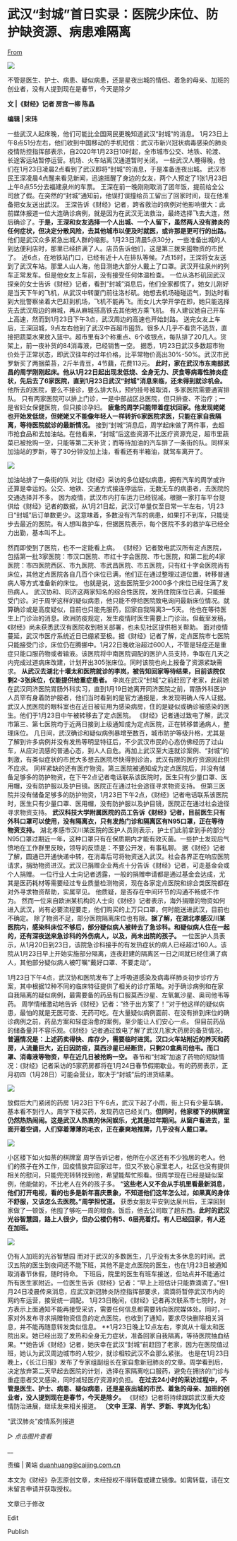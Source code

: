 # 武汉“封城”首日实录：医院少床位、防护缺资源、病患难隔离

[From](https://mp.weixin.qq.com/s/4G0TJbxHw1JZZRbrGYUEeg)  

![](https://res.cloudinary.com/dqvsulqdb/image/upload/v1580995614/ybdxaoqoamhoh12bcyub.gif)

不管是医生、护士、病患、疑似病患，还是星夜出城的情侣、着急的母亲、加班的创业者，没有人提到现在是春节，今天是除夕  

**文 |《财经》记者 房宫一柳 陈晶**

**编辑 | 宋玮**

一些武汉人起床晚，他们可能比全国网民更晚知道武汉“封城”的消息。 1月23日上午8点51分左右，他们收到中国移动的手机短信：武汉市新兴冠状病毒感染的肺炎疫情防控指挥部表示，自2020年1月23日10时起，全市城市公交、地铁、轮渡、长途客运站暂停运营。机场、火车站离汉通道暂时关闭。 一些武汉人睡得晚，他们在1月23日凌晨2点看到了武汉即将“封城”的消息，于是准备连夜出城。 武汉市民王深凌晨4点醒来看见新闻，迅速摇醒了身边的女友，两个人预定了1张1月23日上午8点55分去福建泉州的车票。 王深在前一晚刚刚取消了团年饭，提前给全公司放了假。在突然的“封城”通知前，他误打误撞给员工留出了回家时间，现在他准备把女友送出武汉。 王深告诉《财经》记者，跨省救治的病例对他影响很大：此前媒体报道一位大连确诊病例，就是因为在武汉无法救治，最终选择飞去大连，然后确诊了。**于是，王深和女友选择一个人出城、一个人留下，虽然两人没有肺炎的任何症状，但决定分散风险，去其他城市以便及时就医，或许那是更可行的出路。** 他们是武汉众多紧急出城人群的缩影。1月23日清晨5点30分，一些准备出城的人到达便利店时，那里已经挤满了人。店员告诉他们，这是第三拨来囤物资的市民了。 近6点，在地铁站门口，已经有近十人在排队等候。7点15时，王深将女友送到了武汉车站。那里人山人海，他目测绝大部分人戴上了口罩。武汉开往泉州的列车正常发车。但是他女友上车前，没有接受任何体温检查。 一位从洛杉矶回武汉探亲的女士告诉《财经》记者，看到“封城”消息后，他们全家都慌了。她女儿刚好是当天下午的飞机，从武汉中转厦门前往洛杉矶。她想去机场碰碰运气，到达时看到大批警察坐着大巴赶到机场，飞机不能再飞。而女儿大学开学在即，她只能选择先去武汉周边的麻城，再从麻城搭高铁去其他地方乘飞机。 有人建议她自己开车上高速，然而到1月23日下午3点，武汉周边的高速也开始封路。 送完女友上车后，王深回城，9点左右他到了武汉中百超市囤货。很多人几乎不看货不选货，直接把蔬菜水果放入篮中。超市里有3个称重点、6个收银点，每队排了20几人。货架上，前一夜补货的84消毒液，已经销售一空。 据悉，1月23日武汉多数超市物价处于正常状态，即武汉往年的过年价格，比平常物价高出30%-50%。武汉市民罗新买了两捆菜苔，2斤半青豆，4节藕，花费113元。 **此时，家在武汉市东南部武昌的周学刚刚起床。他从1月22日起出现发低烧、全身无力、厌食等病毒性肺炎症状，先后去了6家医院，直到1月23日武汉“封城”消息来临，还未得到就诊机会。** 他所去的医院，要么不接诊，要么排大队，预约挂号被取消，多家医院需要通宵排队。 只有两家医院可以排上门诊，一是中部战区总医院，但只排查、不治疗；一是省妇女保健医院，但只接诊孕妇。 **疲惫的周学只能带着症状回家。他发现姥姥也开始发低烧，但姥姥又不能像年轻人一样转折6家医院求医，只能在家自我隔离，等待医院就诊的最新情况。** 接到“封城”消息后，周学起床做了两件事，去超市抢食品和去加油站。在他看来，“封城”后这些资源不比医疗资源充足，超市里蔬菜已被抢购一空，只能等第二天补货；而等待加油的汽车排了一条街的队。同样来加油站的罗新，等了30分钟没加上油，看看还有半箱油，就驾车离开了。  

![](https://res.cloudinary.com/dqvsulqdb/image/upload/v1580995615/tf9dszwryymfodwokicl.jpg)

加油站排了一条街的队 对比《财经》采访的多位疑似病患，拥有汽车的周学或许还算是幸运的。公交、地铁、交通方式接连停运后，无数无车的病患者，去医院的交通选择并不多。 因为疫情，武汉市内打车运力已经锐减。根据一家打车平台提供给《财经》记者的数据，从1月21日起，武汉订单量仅至日常一半左右，1月23日“封城”后订单数更少。这意味着，多数没有汽车的病患，如果打不到车，只能徒步去最近的医院。有人想叫救护车，但据医院表示，每个医院不多的救护车已经全力出勤，基本叫不上。  

然而即使到了医院，也不一定能看上病。 《财经》记者致电武汉所有定点医院，包括第一批3家医院：市汉口医院、市红十字会医院、市七医院，和第二批的4家医院：市四医院西区、市九医院、市武昌医院、市五医院，只有红十字会医院尚有床位，其他定点医院各自几百个床位已满，他们正在通过整理过道位置，转移普通病人等方式准备新的床位。 也就是说，这些医院至少2000多个床位已经住满了发热病人。 武汉协和、同济这两家知名的综合性医院，发热住院床位已满，只能接受门诊。对于周学这样的疑似病患，他只能不停给医院致电询问最新床位情况。就算确诊或是高度疑似，目前也只能先服药，回家自我隔离3—5天。 他也在等待医生上门诊治的消息。欧洲防疫规定，发生疫情时医生需要上门诊治。但截至发稿，《财经》尚未获悉武汉有医院收到相关部署，也未见社区提供相关帮助。 面对疫情蔓延，武汉市医疗系统近日已绷紧至极。据《财经》记者了解，定点医院市七医院只能接受门诊，床位仍在腾挪中。1月22日晚收治超过600人，不管是轻症还是重症只能口服药物或者输液。该医院将中南医院调配的医护人员支持，争取在几天之内完成过道病床改建，计划开出305张床位。同时该院也向上报备了资源紧缺需求。 **从武汉去湖北十堰太和医院就诊的李岚，被告知回家等待结果，目前该院仅剩2-3张床位，仅能提供给重症患者。** 李岚在武汉“封城”之前赶回了老家，此前她在武汉同济医院胃肠外科实习，直到1月19日她离开同济医院之前，胃肠外科医护人员罕有身着防护服者，他们当时看到的是官方通报是，未发现明确人传人证据。 武汉人民医院的眼科室也在近日被征用为感染病房，住的是疑似或确诊被感染的医生。他们于1月23日中午被转移去了定点医院。 《财经》记者通过致电了解，武汉市第三、第七医院均于近两日接到上级通知成为定点医院，正在转移普通病人，整理床位。 几日间，武汉确诊和疑似病例暴增至数百，城市防护等级升格，尤其是了解到许多病例并没有发热等明显特征后，不少武汉市民的心态仿佛经历了过山车，从应对流感的普通心态，到人人自危。再加上武汉至大连就诊案例、“封城”的刺激，有类似症状的市民大多想去医院尽快得到诊治，武汉有限的医疗资源因此供不应求。 同样紧缺的还有医疗物资。第三医院被通知成为定点医院后，并没有储备足够多的防护物资，在下午2点记者电话联系该医院时，医生只有少量口罩、医用帽，没有防护服以及护目镜。医院正在通过社会途径寻求物资支持。 但第三医院并没有储备足够多的防护物资，1月23日下午2点，《财经》记者电话联系该医院时，医生只有少量口罩、医用帽，没有防护服以及护目镜，医院正在通过社会途径寻求物资支持。 **武汉科技大学附属医院的员工告诉《财经》记者，目前医生只有外科口罩可以使用，没有隔离衣，只有发热门诊和隔离区有N95口罩，正在等待物资支持。** 湖北孝感市汉川某医院的医护人员则表示，护士们此前拿到手的部分N95口罩过期近一年，这种口罩只有在保质期内才能有效灭菌。一些护士发现后气愤地在工作群里反映，领导的反馈是：不要公开发，有事私聊。 据《财经》记者了解，圆通已开通快递中转，在消毒后可将物资送入武汉。社会各界正在响应医院请求，捐助物资进汉。武汉已捐赠企业两点十分告诉《财经》记者，可走基金会或个人捐赠。 一位行业人士向记者透露，一般的捐赠申请都是通过基金会达成，尤其是医药耗材等需要经过专业质量检测物资，现在各家定点医院和综合类医院都在对外寻求物资帮助，实属罕见。 他质疑，是否存在中间环节的沟通不畅或不作为。 然而一位来自欧洲某机构的人士向《财经》记者表示，海外捐赠的物资如何进入武汉，尚有必要流程要走，他们购买的上万只口罩，何时能送进武汉，目前也不确定。 除了物资不足，部分医院隔离床位也有限。**据了解，在湖北孝感汉川某医院内，感染科床位不够后，部分疑似病人被转去了急诊科。和疑似病人住在一起的，还有深夜送来急诊科的外伤病人，以及，尚未出院的孩子。** 一位医护人员表示，从1月20日到23日，该院急诊科接手的有发热症状的病人已经超过160人。该院从1月23日早上开始实施部分隔离，连夜赶建的隔离区一日之间就已经住满了病人，其他部分疑似病人被叮嘱“戴好口罩、不要走动”。  

1月23日下午4点，武汉协和医院发布了上呼吸道感染及病毒样肺炎初步诊疗方案，其中根据12种不同的临床特征提供了相关的诊疗策略。对于确诊病例和在家自我隔离的疑似病例，最需要备的药品有口服莫西沙星、左氧氟沙星、奥司他韦等药。 周学情绪激动地告诉《财经》记者：“终于出方案了！”对于他这样的疑似病患，最怕的就是无医可查、无药可吃。在大量疑似病例面前、在没有排到床位的确诊病例之前，药品方案和轻症治愈的案例，至少能让人们安心一点。 但目前药品的储备量并不容乐观。《财经》记者通过致电了解了武汉几家大药房的备货情况，**普遍情况是：上述药卖得快、库存少，需要临时进货。汉口火车站附近的养天和药房，人流量巨大，近日因防疫，莫西沙星已经断货，只剩20盒奥司他韦。而口罩、消毒液等物资，早在近几日被抢购一空。** 春节和“封城”加速了药物的短缺情况：《财经》记者采访的5家药房都将在1月24日春节假期歇业。有的药房表示，正月初四（1月28日）可能会营业，取决于“封城”后的进货结果。  

![](https://res.cloudinary.com/dqvsulqdb/image/upload/v1580995616/g06ew8wpxb84naygchkr.jpg)

放假后大门紧闭的药房 1月23日下午6点，武汉下起了小雨，街上只有少量车辆，基本看不到行人。周学下楼买药，发现药店已经关门。**但同时，他家楼下的棋牌室仍然热热闹闹。这是武汉人热衷的休闲娱乐，尤其是过年期间。从窗户看进去，里面开着空调，人们穿着薄薄的毛衣，正在豪爽地推牌，几乎没有人戴口罩。**  

![](https://res.cloudinary.com/dqvsulqdb/image/upload/v1580995618/xswftrxvojsiseqg0tow.jpg)

小区楼下如火如荼的棋牌室 周学告诉记者，他所在小区还有不少独居的老人。他们的孩子在外工作，因疫情放弃回家过年，但又不放心家里老人，社区也没有提供相关的慰问，只能兜兜转转找到他，希望能帮忙照看。但周学现在已经是疑似案例，他能做的，不比老人在外的孩子多。 **“这些老人又不会从手机里看最新消息，他们打开电视，看的也多是新年喜庆景象，不知道他们这年怎么过，如果真的身体不舒服，又该怎么去医院。”周学担忧道。** 获悉女朋友平安到达泉州后，王深回到家做了一顿饭，他囤了够吃一周的粮食。饭后，他去公司取了趟东西。**此时的武汉光谷智慧园，路上人很少，但办公楼仍有5、6层亮着灯。有人已经回家，有人还在加班。**  

![](https://res.cloudinary.com/dqvsulqdb/image/upload/v1580995619/rqzsvwboluutbwota79c.jpg)

仍有人加班的光谷智慧园 而对于武汉的多数医生，几乎没有太多休息的时间。武汉五院的医生到夜间还不能下班，其他不是定点医院的医生，也在1月23日被通知取消春节休假，随时待命。 下班后，院里的医生有班车接送，但站点并不能通过所有医生家附近。一位医生告诉《财经》记者：“早上上班估计只能靠滴滴了。”但1月24日凌晨传来消息，应武汉新冠肺炎防控指挥部要求，滴滴将暂停武汉市内的网约车运营，接受统一调配。 1月23日晚间，《财经》记者再次联系市七院时，对方表示上面通知不能再接受采访，需要任何信息都需要转向医院媒体处。同时，一家对外发布寻求捐赠物资信息的定点医院，也收到了通知，要求尽快删除相关消息，并不能再随意转发类似信息。 **1月23日晚上12点左右，李岚从十堰太和医院出来。她已经出现了发热和全身无力症状，准备回家自我隔离，等待医院抽血结果。**她告诉《财经》记者，她庆幸在武汉“封城”前赶回了老家，因为在医院值过班，她认为武汉周边城市的人较少，就诊相较武汉不会那么紧张。 也是在1月23日晚上，《长江日报》发布了专家组副组长在家自愈新冠肺炎的文章。周学看到后，决定放弃第二天早起去医院的计划，选择在家隔离吃口服药，避免在拥挤的门诊与重症患者交叉感染，同时减轻医疗资源的负担。 **在过去24小时的采访过程中，不管是医生、护士、病患、疑似病患，还是星夜出城的市民、着急的母亲、加班的创业者，没人提到现在是春节，今天是除夕。** 《财经》记者将持续跟踪武汉重大疫情防治进展，继续发来相关报道。 **（文中 王深、肖学、罗新、李岚为化名）**

“武汉肺炎”疫情系列报道  

_▷ 点击图片查看_

\_\_  

责编 | 黄端 duanhuang@caijing.com.cn

本文为《财经》杂志原创文章，未经授权不得转载或建立镜像。如需转载，请在文末留言申请并获取授权。

文章已于修改

Edit

Publish
